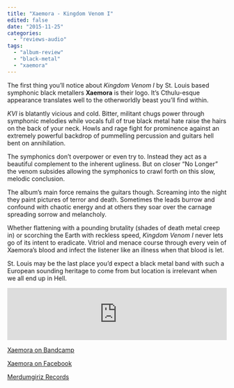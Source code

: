```yaml
---
title: "Xaemora - Kingdom Venom I"
edited: false
date: "2015-11-25"
categories:
  - "reviews-audio"
tags:
  - "album-review"
  - "black-metal"
  - "xaemora"
---
```


The first thing you’ll notice about _Kingdom Venom I_ by St. Louis based symphonic black metallers **Xaemora** is their logo. It’s Cthulu-esque appearance translates well to the otherworldly beast you’ll find within.

_KVI_ is blatantly vicious and cold. Bitter, militant chugs power through symphonic melodies while vocals full of true black metal hate raise the hairs on the back of your neck. Howls and rage fight for prominence against an extremely powerful backdrop of pummelling percussion and guitars hell bent on annihilation.

The symphonics don’t overpower or even try to. Instead they act as a beautiful complement to the inherent ugliness. But on closer “No Longer” the venom subsides allowing the symphonics to crawl forth on this slow, melodic conclusion.

The album’s main force remains the guitars though. Screaming into the night they paint pictures of terror and death. Sometimes the leads burrow and confound with chaotic energy and at others they soar over the carnage spreading sorrow and melancholy.

Whether flattening with a pounding brutality (shades of death metal creep in) or scorching the Earth with reckless speed, _Kingdom Venom I_ never lets go of its intent to eradicate. Vitriol and menace course through every vein of Xaemora’s blood and infect the listener like an illness when that blood is let.

St. Louis may be the last place you’d expect a black metal band with such a European sounding heritage to come from but location is irrelevant when we all end up in Hell.

<iframe style="border: 0; width: 100%; height: 120px;" src="https://bandcamp.com/EmbeddedPlayer/album=3701369709/size=large/bgcol=ffffff/linkcol=0687f5/tracklist=false/artwork=small/transparent=true/" width="300" height="150" seamless=""><a href="http://xaemora.bandcamp.com/album/kingdom-venom-i">Kingdom Venom I by Xaemora</a></iframe>

 [Xaemora on Bandcamp](http://xaemora.bandcamp.com/)

[Xaemora on Facebook](https://www.facebook.com/Xaemora)

[Merdumgiriz Records](http://merdumgiriz.org/)

